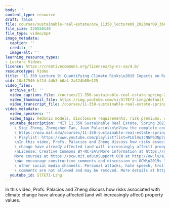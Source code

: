 ```yaml
---
body: ''
content_type: resource
draft: false
file: courses/sustainable-real-estate/ocw_11350_lecture09_2023mar09_360p_16_9.mp4
file_size: 220550148
file_type: video/mp4
image_metadata:
  caption: ''
  credit: ''
  image-alt: ''
learning_resource_types:
- Lecture Videos
license: https://creativecommons.org/licenses/by-nc-sa/4.0/
resourcetype: Video
title: "11.350 Lecture 9: Quantifying Climate Risks\u2019 Impacts on Real Estate Values"
uid: 10a17546-bf24-4db3-b0a4-2a124b88e125
video_files:
  archive_url: ''
  video_captions_file: /courses/11-350-sustainable-real-estate-spring-2023/1hhAcc6XXrez0RH1Ntenes8DtZMrFXxIF_transcript.webvtt
  video_thumbnail_file: https://img.youtube.com/vi/SlTEfI-Lzng/default.jpg
  video_transcript_file: /courses/11-350-sustainable-real-estate-spring-2023/1hhAcc6XXrez0RH1Ntenes8DtZMrFXxIF_transcript.pdf
video_metadata:
  video_speakers: ''
  video_tags: hedonic models, disclosure requirements, risk premiums, sentiment
  youtube_description: "MIT 11.350 Sustainable Real Estate, Spring 2023\nInstructors:\
    \ Siqi Zheng, Zhengzhen Tan, Juan Palacios\n\nView the complete course (or resource):\
    \ https://ocw.mit.edu/courses/11-350-sustainable-real-estate-spring-2023/\nYouTube\
    \ Playlist: https://www.youtube.com/playlist?list=PLUl4u3cNGP63Np7g0Xtk939LL9OwJ-OuW\n\
    \nIn this video, Profs. Palacios and Zheng discuss how risks associated with climate\
    \ change have already affected (and will increasingly affect) proeprty values.\n\
    \nLicense: Creative Commons BY-NC-SA\nMore information at https://ocw.mit.edu/terms\n\
    More courses at https://ocw.mit.edu\nSupport OCW at http://ow.ly/a1If50zVRlQ\n\
    \nWe encourage constructive comments and discussion on OCW\u2019s YouTube and\
    \ other social media channels. Personal attacks, hate speech, trolling, and inappropriate\
    \ comments are not allowed and may be removed. More details at https://ocw.mit.edu/comments."
  youtube_id: SlTEfI-Lzng
---
```

In this video, Profs. Palacios and Zheng discuss how risks associated with climate change have already affected (and will increasingly affect) property values.